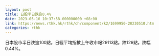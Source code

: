 ```yaml
---
layout: post
title: 日股半日跌逾0.4%
date: 2023-05-10 10:37:58.000000000 +08:00
link: https://news.rthk.hk/rthk/ch/component/k2/1699950-20230510.htm
categories: rthk
---
```


日本股市半日跌逾100點，日經平均指數上午收市報29113點，跌129點，跌幅0.44%。
